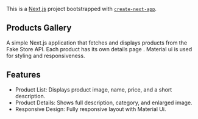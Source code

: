 This is a [Next.js](https://nextjs.org) project bootstrapped with [`create-next-app`](https://nextjs.org/docs/app/api-reference/cli/create-next-app).

## Products Gallery

A simple Next.js application that fetches and displays products from the Fake Store API. Each product has its own details page . Material ui is used for styling and responsiveness.

## Features
- Product List: Displays product image, name, price, and a short description.
- Product Details: Shows full description, category, and enlarged image.
- Responsive Design: Fully responsive layout with Material Ui.
